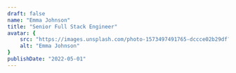 ```yaml
---
draft: false
name: "Emma Johnson"
title: "Senior Full Stack Engineer"
avatar: {
    src: "https://images.unsplash.com/photo-1573497491765-dccce02b29df?ixlib=rb-4.0.3&ixid=M3wxMjA3fDB8MHxzZWFyY2h8MTl8fGZlbW1lJTIwZCdhZmZhaXJlJTIwJTIwJTJCJTIwZ3JhdHVpdHxlbnwwfHwwfHx8Mg%3D%3D&auto=format&fit=crop&w=800&q=60",
    alt: "Emma Johnson"
}
publishDate: "2022-05-01"
---
```

